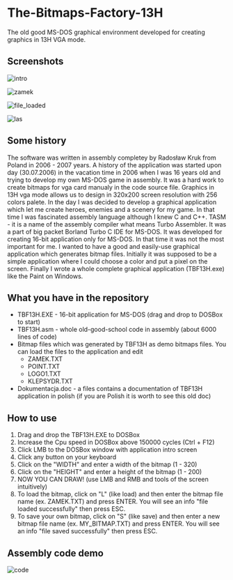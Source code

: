 # The-Bitmaps-Factory-13H
The old good MS-DOS graphical environment developed for creating graphics in 13H VGA mode. 

Screenshots
-----------
![intro](https://github.com/user-attachments/assets/d250e11d-8b03-4724-b643-dd65285da174)

![zamek](https://github.com/user-attachments/assets/6fb1125c-d0fa-4da4-ba82-8c311951a7a7)

![file_loaded](https://github.com/user-attachments/assets/0ff3d299-f68d-4281-a651-d6a9447add97)

![las](https://github.com/user-attachments/assets/9e74321d-88e2-430c-87f3-b8757c991696)


Some history
------------
The software was written in assembly completey by Radosław Kruk from Poland in 2006 - 2007 years. A history of the application was started upon day (30.07.2006) in the vacation time in 2006 when I was 16 years old and trying to develop my own MS-DOS game in assembly. It was a hard work to create bitmaps for vga card manualy in the code source file. Graphics in 13H vga mode allows us to design in 320x200 screen resolution with 256 colors palete. In the day I was decided to develop a graphical application which let me create heroes, enemies and a scenery for my game. In that time I was fascinated assembly language although I knew C and C++. TASM - it is a name of the assembly compiler what means Turbo Assembler. It was a part of big packet Borland Turbo C IDE for MS-DOS. It was developed for creating 16-bit application only for MS-DOS. In that time it was not the most important for me. I wanted to have a good and easily-use graphical application which generates bitmap files. Initially it was supposed to be a simple application where I could choose a color and put a pixel on the screen. Finally I wrote a whole complete graphical application (TBF13H.exe) like the Paint on Windows.

What you have in the repository
-------------------------------
  + TBF13H.EXE   - 16-bit application for MS-DOS (drag and drop to DOSBox to start)
  + TBF13H.asm   - whole old-good-school code in assembly (about 6000 lines of code)
  + Bitmap files which was generated by TBF13H as demo bitmaps files. You can load the files to the application and edit
    + ZAMEK.TXT    
    + POINT.TXT    
    + LOGO1.TXT    
    + KLEPSYDR.TXT
  + Dokumentacja.doc  - a files contains a documentation of TBF13H application in polish (if you are Polish it is worth to see this old doc)

How to use
----------
1. Drag and drop the TBF13H.EXE to DOSBox
2. Increase the Cpu speed in DOSBox above 150000 cycles (Ctrl + F12)
3. Click LMB to the DOSBox window with application intro screen
4. Click any button on your keyboard
5. Click on the "WIDTH" and enter a width of the bitmap (1 - 320)
6. Click on the "HEIGHT" and enter a height of the bitmap (1 - 200)
7. NOW YOU CAN DRAW!   (use LMB and RMB and tools of the screen intuitively)
8. To load the bitmap, click on "L" (like load) and then enter the bitmap file name (ex. ZAMEK.TXT) and press ENTER. You will see an info "file loaded successfully" then press ESC.
9. To save your own bitmap, click on "S" (like save) and then enter a new bitmap file name (ex. MY_BITMAP.TXT) and press ENTER. You will see an info "file saved successfully" then press ESC.

Assembly code demo
-------------------------
![code](https://github.com/user-attachments/assets/7628a801-f3f8-4e6c-a063-5574df47e0fc)


